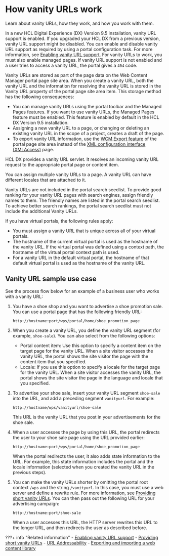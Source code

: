 # How vanity URLs work

Learn about vanity URLs, how they work, and how you work with them.

In a new HCL Digital Experience (DX) Version 9.5 installation, vanity URL support is enabled. If you upgraded your HCL DX from a previous version, vanity URL support might be disabled. You can enable and disable vanity URL support as required by using a portal configuration task. For more information, see [Enabling vanity URL support](../vanity_url/adm_vanity_url/van_url_cfgtsk_enable_vus.md). For vanity URLs to work, you must also enable managed pages. If vanity URL support is not enabled and a user tries to access a vanity URL, the portal gives a `404` code.

Vanity URLs are stored as part of the page data on the Web Content Manager portal page site area. When you create a vanity URL, both the vanity URL and the information for resolving the vanity URL is stored in the Vanity URL property of the portal page site area item. This storage method has the following consequences:

-   You can manage vanity URLs using the portal toolbar and the Managed Pages features. If you want to use vanity URLs, the Managed Pages feature must be enabled. This feature is enabled by default in the HCL DX Version 9.5 installation.
-   Assigning a new vanity URL to a page, or changing or deleting an existing vanity URL in the scope of a project, creates a draft of the page.
-   To export vanity URL information, use the [WCM Export feature](../../../manage_content/wcm_configuration/wcm_adm_tools/wcmlibrary_export/wcm_config_wcmlibrary_export.md) of the portal page site area instead of the [XML configuration interface (XMLAccess)](../../../deployment/manage/portal_admin_tools/xml_config_interface/working_xml_config_interface/index.md) page.

HCL DX provides a vanity URL servlet. It resolves an incoming vanity URL request to the appropriate portal page or content item.

You can assign multiple vanity URLs to a page. A vanity URL can have different locales that are attached to it.

Vanity URLs are not included in the portal search seedlist. To provide good ranking for your vanity URL pages with search engines, assign friendly names to them. The friendly names are listed in the portal search seedlist. To achieve better search rankings, the portal search seedlist must not include the additional Vanity URLs.

If you have virtual portals, the following rules apply:

-   You must assign a vanity URL that is unique across all of your virtual portals.
-   The hostname of the current virtual portal is used as the hostname of the vanity URL. If the virtual portal was defined using a context path, the hostname of the virtual portal context path is used.
-   For a vanity URL in the default virtual portal, the hostname of that default virtual portal is used as the hostname of the vanity URL.

## Vanity URL sample use case

See the process flow below for an example of a business user who works with a vanity URL:

1. You have a shoe shop and you want to advertise a shoe promotion sale. You can use a portal page that has the following friendly URL:

    ```
    http://hostname:port/wps/portal/home/shoe_promotion_page
    ```

2. When you create a vanity URL, you define the vanity URL segment (for example, `shoe-sale`). You can also select from the following options:

    - Portal content item: Use this option to specify a content item on the target page for the vanity URL. When a site visitor accesses the vanity URL, the portal shows the site visitor the page with the content item that you specified.
    - Locale: If you use this option to specify a locale for the target page for the vanity URL. When a site visitor accesses the vanity URL, the portal shows the site visitor the page in the language and locale that you specified.

3. To advertise your shoe sale, insert your vanity URL segment `shoe-sale` into the URL, and add a preceding segment `vanityurl`. For example:

    ```
    http://hostname/wps/vanityurl/shoe-sale
    
    ```

    This URL is the vanity URL that you post in your advertisements for the shoe sale.

4. When a user accesses the page by using this URL, the portal redirects the user to your shoe sale page using the URL provided earlier:

    ```
    http://hostname:port/wps/portal/home/shoe_promotion_page
    ```

    When the portal redirects the user, it also adds state information to the URL. For example, this state information includes the portal and the locale information (selected when you created the vanity URL in the previous steps).

5. You can make the vanity URLs shorter by omitting the portal root context `/wps` and the string `/vanityurl`. In this case, you must use a web server and define a rewrite rule. For more information, see [Providing short vanity URLs](../../../manage_content/wcm_delivery/vanity_url/adm_vanity_url/van_url_short.md). You can then pass out the following URL for your advertising campaign:

    ```
    http://hostname:port/shoe-sale
    ```

    When a user accesses this URL, the HTTP server rewrites this URL to the longer URL, and then redirects the user as described before.

???+ info "Related information"
    - [Enabling vanity URL support](../vanity_url/adm_vanity_url/van_url_cfgtsk_enable_vus.md)
    - [Providing short vanity URLs](../vanity_url/adm_vanity_url/van_url_short.md)
    - [URL Addressability](../../../build_sites/create_sites/url_addressing/index.md)
    - [Exporting and importing a web content library](../../../manage_content/wcm_configuration/wcm_adm_tools/wcmlibrary_export/wcm_config_wcmlibrary_export.md)
